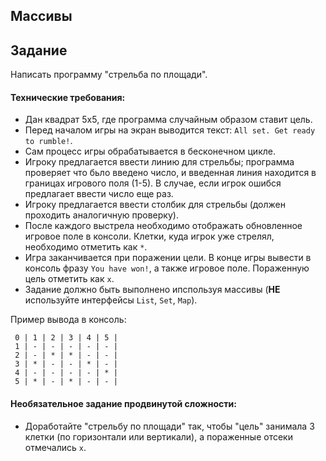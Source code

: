 ## Массивы

## Задание

Написать программу "стрельба по площади".

#### Технические требования:
- Дан квадрат 5х5, где программа случайным образом ставит цель.
- Перед началом игры на экран выводится текст: `All set. Get ready to rumble!`.
- Сам процесс игры обрабатывается в бесконечном цикле.
- Игроку предлагается ввести линию для стрельбы; программа проверяет что бьло введено число, и введенная линия находится в границах игрового поля (1-5). В случае, если игрок ошибся предлагает ввести число еще раз.
- Игроку предлагается ввести столбик для стрельбы (должен проходить аналогичную проверку). 
- После каждого выстрела необходимо отображать обновленное игровое поле в консоли. Клетки, куда игрок уже стрелял, необходимо отметить как `*`.
- Игра заканчивается при поражении цели. В конце игры вывести в консоль фразу `You have won!`, а также игровое поле. Пораженную цель отметить как `x`.
- Задание должно быть выполнено ипспользуя массивы (**НЕ** используйте интерфейсы `List`, `Set`, `Map`).

Пример вывода в консоль:

` 0 | 1 | 2 | 3 | 4 | 5 |`  
` 1 | - | - | - | - | - |`  
` 2 | - | * | * | - | - |`  
` 3 | * | - | - | * | - |`  
` 4 | - | - | - | - | * |`  
` 5 | * | - | * | - | - |`
  

#### Необязательное задание продвинутой сложности:
- Доработайте "стрельбу по площади" так, чтобы "цель" занимала 3 клетки (по горизонтали или вертикали), а пораженные отсеки отмечались `x`.


